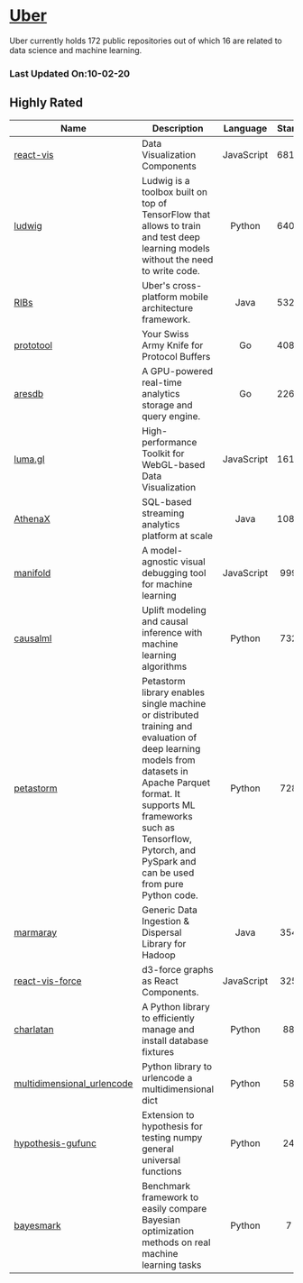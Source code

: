 # [Uber](https://github.com/uber)

Uber currently holds 172 public repositories out of which 16 are related to data science and machine learning.

 ### Last Updated On:10-02-20

## Highly Rated

| Name | Description | Language | Stars | License |
| ---- | ----------- | :--------: | :-----: | :-------: |
 | [react-vis](https://github.com/uber/react-vis) | Data Visualization Components | JavaScript | 6816 | MIT License |
| [ludwig](https://github.com/uber/ludwig) | Ludwig is a toolbox built on top of TensorFlow that allows to train and test deep learning models without the need to write code. | Python | 6404 | Apache License 2.0 |
| [RIBs](https://github.com/uber/RIBs) | Uber's cross-platform mobile architecture framework. | Java | 5322 | Apache License 2.0 |
| [prototool](https://github.com/uber/prototool) | Your Swiss Army Knife for Protocol Buffers | Go | 4087 | MIT License |
| [aresdb](https://github.com/uber/aresdb) | A GPU-powered real-time analytics storage and query engine.  | Go | 2264 | Apache License 2.0 |
| [luma.gl](https://github.com/uber/luma.gl) | High-performance Toolkit for WebGL-based Data Visualization | JavaScript | 1612 | Other |
| [AthenaX](https://github.com/uber/AthenaX) | SQL-based streaming analytics platform at scale | Java | 1084 | Apache License 2.0 |
| [manifold](https://github.com/uber/manifold) | A model-agnostic visual debugging tool for machine learning | JavaScript | 999 | Apache License 2.0 |
| [causalml](https://github.com/uber/causalml) | Uplift modeling and causal inference with machine learning algorithms | Python | 732 | Other |
| [petastorm](https://github.com/uber/petastorm) | Petastorm library enables single machine or distributed training and evaluation of deep learning models from datasets in Apache Parquet format. It supports ML frameworks such as Tensorflow, Pytorch, and PySpark and can be used from pure Python code. | Python | 728 | Apache License 2.0 |
| [marmaray](https://github.com/uber/marmaray) | Generic Data Ingestion & Dispersal Library for Hadoop | Java | 354 | Other |
| [react-vis-force](https://github.com/uber/react-vis-force) | d3-force graphs as React Components. | JavaScript | 325 | Other |
| [charlatan](https://github.com/uber/charlatan) | A Python library to efficiently manage and install database fixtures | Python | 88 | Other |
| [multidimensional_urlencode](https://github.com/uber/multidimensional_urlencode) | Python library to urlencode a multidimensional dict | Python | 58 | MIT License |
| [hypothesis-gufunc](https://github.com/uber/hypothesis-gufunc) | Extension to hypothesis for testing numpy general universal functions | Python | 24 | Apache License 2.0 |
| [bayesmark](https://github.com/uber/bayesmark) | Benchmark framework to easily compare Bayesian optimization methods on real machine learning tasks | Python | 7 | Apache License 2.0 |
